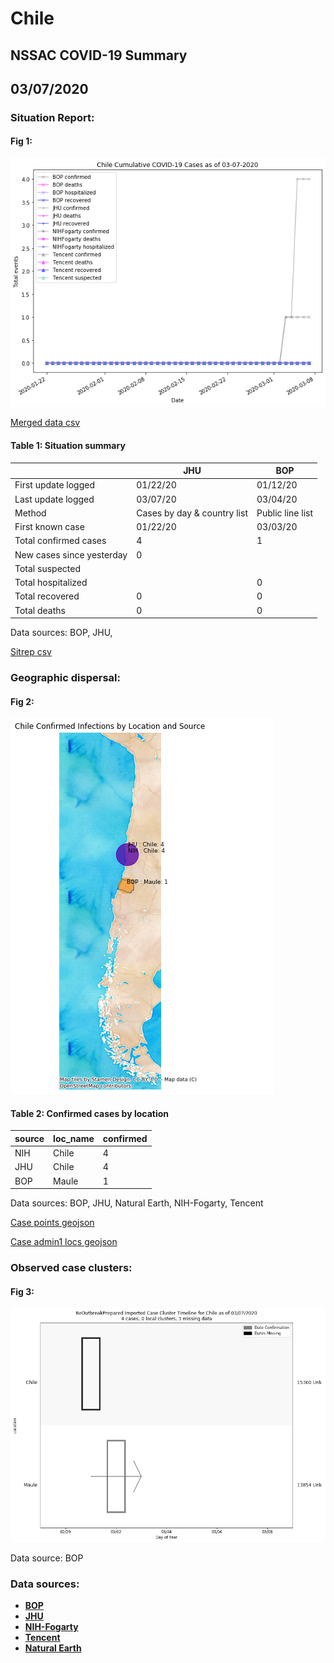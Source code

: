 # Chile
## NSSAC COVID-19 Summary
## 03/07/2020



### Situation Report:
#### Fig 1:
![Chile cases](../merged_histories/Chile_merged_histories.png)

[Merged data csv](https://github.com/SchlittDataSci/SchlittDataSci.github.io/blob/master/data/tables/Chile_merged_daily.csv)

#### Table 1: Situation summary


|                           | JHU                         | BOP              |
|---------------------------|-----------------------------|------------------|
| First update logged       | 01/22/20                    | 01/12/20         |
| Last update logged        | 03/07/20                    | 03/04/20         |
| Method                    | Cases by day & country list | Public line list |
| First known case          | 01/22/20                    | 03/03/20         |
| Total confirmed cases     | 4                           | 1                |
| New cases since yesterday | 0                           |                  |
| Total suspected           |                             |                  |
| Total hospitalized        |                             | 0                |
| Total recovered           | 0                           | 0                |
| Total deaths              | 0                           | 0                |

Data sources: BOP, JHU, 


[Sitrep csv](https://github.com/SchlittDataSci/SchlittDataSci.github.io/blob/master/data/tables/Chile_sitrep.csv)

### Geographic dispersal:
#### Fig 2:
![Chile mapped](../case_locs/Chile_case_locs.png)

#### Table 2: Confirmed cases by location


| source   | loc_name   |   confirmed |
|----------|------------|-------------|
| NIH      | Chile      |           4 |
| JHU      | Chile      |           4 |
| BOP      | Maule      |           1 |

Data sources: BOP, JHU, Natural Earth, NIH-Fogarty, Tencent


[Case points geojson](https://github.com/SchlittDataSci/SchlittDataSci.github.io/blob/master/data/shapes/Chile_case_locs.geojson)

[Case admin1 locs geojson](https://github.com/SchlittDataSci/SchlittDataSci.github.io/blob/master/data/shapes/Chile_admin1_locs.geojson)

### Observed case clusters:
#### Fig 3:
![Chile cases](../cluster_analysis/Chile_imported_cases_BOP.png)



Data source: BOP


### Data sources:
* **[BOP](https://github.com/beoutbreakprepared/nCoV2019)**
* **[JHU](https://github.com/CSSEGISandData/COVID-19)** 
* **[NIH-Fogarty](https://docs.google.com/spreadsheets/d/1jS24DjSPVWa4iuxuD4OAXrE3QeI8c9BC1hSlqr-NMiU/edit#gid=1187587451)** 
* **[Tencent](https://news.qq.com/zt2020/page/feiyan.htm)**
* **[Natural Earth](https://www.naturalearthdata.com/forums/forum/natural-earth-map-data/cultural-vectors/admin-1-states-provinces-and-their-boundaries/)**

<!-- Global site tag (gtag.js) - Google Analytics -->
<script async src="https://www.googletagmanager.com/gtag/js?id=UA-158816269-1"></script>
<script>
  window.dataLayer = window.dataLayer || [];
  function gtag(){dataLayer.push(arguments);}
  gtag('js', new Date());

  gtag('config', 'UA-158816269-1');
</script>